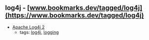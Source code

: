 log4j - [www.bookmarks.dev/tagged/log4j](https://www.bookmarks.dev/tagged/log4j)
---
* [Apache Log4j 2](https://logging.apache.org/log4j/2.x/)
    * tags: [log4j](../tagged/log4j.md), [logging](../tagged/logging.md)

